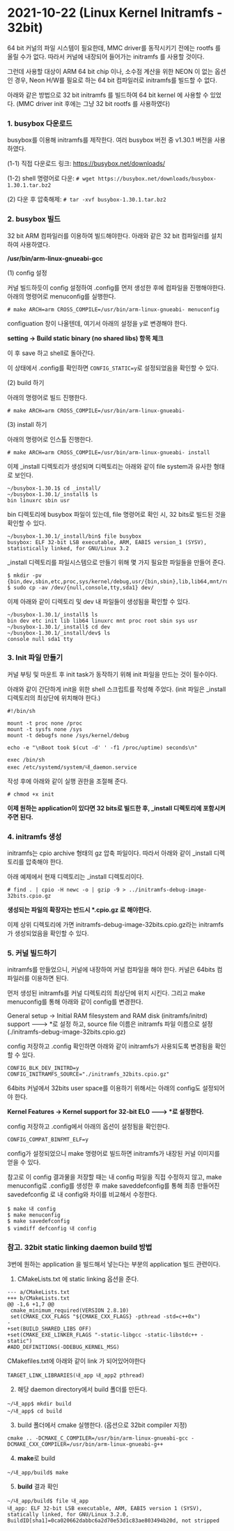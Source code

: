 # 2021-10-22 (Linux Kernel Initramfs - 32bit)

64 bit 커널의 파일 시스템이 필요한데, MMC driver를 동작시키기 전에는 rootfs 를 올릴 수가 없다. 따라서 커널에 내장되어 들어가는 initramfs 를 사용할 것이다.

그런데 사용할 대상이 ARM 64 bit chip 이나, 소수점 계산을 위한 NEON 이 없는 옵션인 경우, Neon H/W를 필요로 하는 64 bit 컴파일러로 initramfs를 빌드할 수 없다.

아래와 같은 방법으로 32 bit initramfs 를 빌드하여 64 bit kernel 에 사용할 수 있었다. (MMC driver init 후에는 그냥 32 bit rootfs 를 사용하였다)

### 1. busybox 다운로드

busybox를 이용해 initramfs를 제작한다. 여러 busybox 버전 중 v1.30.1 버전을 사용하였다.

(1-1) 직접 다운로드 링크: https://busybox.net/downloads/

(1-2) shell 명령어로 다운: `# wget https://busybox.net/downloads/busybox-1.30.1.tar.bz2`

(2) 다운 후 압축해제: `# tar -xvf busybox-1.30.1.tar.bz2`



### 2. busybox 빌드

32 bit ARM 컴파일러를 이용하여 빌드해야한다. 아래와 같은 32 bit 컴파일러를 설치하여 사용하였다.

**/usr/bin/arm-linux-gnueabi-gcc**



(1) config 설정

커널 빌드하듯이 config 설정하여 .config를 먼저 생성한 후에 컴파일을 진행해야한다. 아래의 명령어로 menuconfig를 실행한다.

`# make ARCH=arm CROSS_COMPILE=/usr/bin/arm-linux-gnueabi- menuconfig`

configuation 창이 나올텐데, 여기서 아래의 설정을 y로 변경해야 한다.

**setting -> Build static binary (no shared libs) 항목 체크**

이 후 save 하고 shell로 돌아간다.

이 상태에서 .config를 확인하면 `CONFIG_STATIC=y`로 설정되었음을 확인할 수 있다.

(2) build 하기

아래의 명령어로 빌드 진행한다.

`# make ARCH=arm CROSS_COMPILE=/usr/bin/arm-linux-gnueabi-`

(3) install 하기

아래의 명령어로 인스톨 진행한다.

`# make ARCH=arm CROSS_COMPILE=/usr/bin/arm-linux-gnueabi- install`

이제 _install 디렉토리가 생성되며 디렉토리는 아래와 같이 file system과 유사한 형태로 보인다.

```shell
~/busybox-1.30.1$ cd _install/
~/busybox-1.30.1/_install$ ls
bin linuxrc sbin usr
```

bin 디렉토리에 busybox 파일이 있는데, file 명령어로 확인 시, 32 bits로 빌드된 것을 확인할 수 있다.

 ```shell
~/busybox-1.30.1/_install/bin$ file busybox
busybox: ELF 32-bit LSB executable, ARM, EABI5 version_1 (SYSV), statistically linked, for GNU/Linux 3.2
 ```

_install 디렉토리를 파일시스템으로 만들기 위해 몇 가지 필요한 파일들을 만들어 준다.

```shell
$ mkdir -pv {bin,dev,sbin,etc,proc,sys/kernel/debug,usr/{bin,sbin},lib,lib64,mnt/root,root}
$ sudo cp -av /dev/{null,console,tty,sda1} dev/
```

이제 아래와 같이 디렉토리 및 dev 내 파일들이 생성됨을 확인할 수 있다.

```shell
~/busybox-1.30.1/_install$ ls
bin dev etc init lib lib64 linuxrc mnt proc root sbin sys usr
~/busybox-1.30.1/_install$ cd dev
~/busybox-1.30.1/_install/dev$ ls
console null sda1 tty
```



### 3. Init 파일 만들기

커널 부팅 및 마운트 후 init task가 동작하기 위해 init 파일을 만드는 것이 필수이다.

아래와 같이 간단하게 init을 위한 shell 스크립트를 작성해 주었다. (init 파일은 _install 디렉토리의 최상단에 위치해야 한다.)

```shell
#!/bin/sh

mount -t proc none /proc
mount -t sysfs none /sys
mount -t debugfs none /sys/kernel/debug

echo -e "\nBoot took $(cut -d' ' -f1 /proc/uptime) seconds\n"

exec /bin/sh
exec /etc/systemd/system/내_daemon.service
```

작성 후에 아래와 같이 실행 권한을 조절해 준다.

`# chmod +x init`

**이제 원하는 application이 있다면 32 bits로 빌드한 후, _install 디렉토리에 포함시켜 주면 된다.**



### 4. initramfs 생성

initramfs는 cpio archive 형태의 gz 압축 파일이다. 따라서 아래와 같이 _install 디렉토리를 압축해야 한다.

아래 예제에서 현재 디렉토리는 _install 디렉토리이다.

`# find . | cpio -H newc -o | gzip -9 > ../initramfs-debug-image-32bits.cpio.gz`

**생성되는 파일의 확장자는 반드시 \*.cpio.gz 로 해야한다.**

 

이제 상위 디렉토리에 가면 initramfs-debug-image-32bits.cpio.gz라는 initramfs 가 생성되었음을 확인할 수 있다.



### 5. 커널 빌드하기

initramfs를 만들었으니, 커널에 내장하여 커널 컴파일을 해야 한다. 커널은 64bits 컴파일러를 이용하면 된다.

먼저 생성된 initramfs를 커널 디렉토리의 최상단에 위치 시킨다. 그리고 make menuconfig를 통해 아래와 같이 config를 변경한다.

General setup -> Initial RAM filesystem and RAM disk (initramfs/initrd) support    ---> *로 설정 하고, source file 이름은 initramfs 파일 이름으로 설정 (./initramfs-debug-image-32bits.cpio.gz)

config 저장하고 .config 확인하면 아래와 같이 initramfs가 사용되도록 변경됨을 확인할 수 있다.

 ```shell
CONFIG_BLK_DEV_INITRD=y
CONFIG_INITRAMFS_SOURCE="./initramfs_32bits.cpio.gz"
 ```

 

64bits 커널에서 32bits user space를 이용하기 위해서는 아래의 config도 설정되어야 한다.

**Kernel Features -> Kernel support for 32-bit EL0   ---> \*로 설정한다.** 

config 저장하고 .config에서 아래의 옵션이 설정됨을 확인한다.

```shell
CONFIG_COMPAT_BINFMT_ELF=y
```

config가 설정되었으니 make 명령어로 빌드하면 initramfs가 내장된 커널 이미지를 얻을 수 있다.



참고로 이 config 결과물을 저장할 때는 내 config 파일을 직접 수정하지 않고, make menuconfig로 .config를 생성한 후 make saveddefconfig를 통해 최종 만들어진 savedefconfig 로 내 config와 차이를 비교해서 수정한다.

```shell
$ make 내 config
$ make menuconfig
$ make savedefconfig
$ vimdiff defconfig 내 config
```



###  참고. 32bit static linking daemon build 방법

3번에 원하는 application 을 빌드해서 넣는다는 부분의 application 빌드 관련이다.

1. CMakeLists.txt 에 static linking 옵션을 준다.

```text
--- a/CMakeLists.txt
+++ b/CMakeLists.txt
@@ -1,6 +1,7 @@
 cmake_minimum_required(VERSION 2.8.10)
 set(CMAKE_CXX_FLAGS "${CMAKE_CXX_FLAGS} -pthread -std=c++0x")
-
+set(BUILD_SHARED_LIBS OFF)
+set(CMAKE_EXE_LINKER_FLAGS "-static-libgcc -static-libstdc++ -static")
#ADD_DEFINITIONS(-DDEBUG_KERNEL_MSG)
```



CMakefiles.txt에 아래와 같이 link 가 되어있어야한다

```text
TARGET_LINK_LIBRARIES(내_app 내_app2 pthread)
```



2. 해당 daemon directory에서 build 폴더를 만든다.

```shell
~/내_app$ mkdir build
~/내_app$ cd build
```

 

3. build 폴더에서 cmake 실행한다. (옵션으로 32bit compiler 지정)

```shell
cmake .. -DCMAKE_C_COMPILER=/usr/bin/arm-linux-gnueabi-gcc -DCMAKE_CXX_COMPILER=/usr/bin/arm-linux-gnueabi-g++
```



4. **make**로 build

```shell
~/내_app/build$ make
```



5. **build** 결과 확인

```shell
~/내_app/build$ file 내_app
내_app: ELF 32-bit LSB executable, ARM, EABI5 version 1 (SYSV), statically linked, for GNU/Linux 3.2.0, BuildID[sha1]=0ca020662dabbc6a2d70e53d1c83ae803494b20d, not stripped
```

